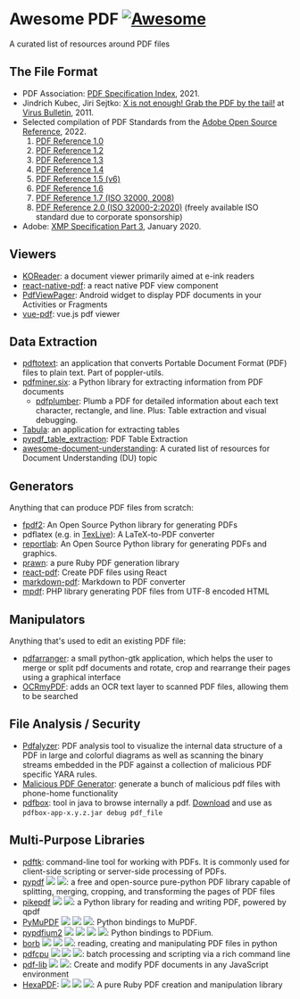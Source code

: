 # Awesome PDF  [![Awesome](https://awesome.re/badge-flat.svg)](https://awesome.re)
A curated list of resources around PDF files

## The File Format

* PDF Association: [PDF Specification Index](https://www.pdfa.org/resource/pdf-specification-index/), 2021.
* Jindrich Kubec, Jiri Sejtko: [X is not enough! Grab the PDF by the tail!](https://www.virusbulletin.com/uploads/pdf/conference_slides/2011/Kubec-Sejtko-VB2011.pdf) at [Virus Bulletin](https://www.virusbulletin.com/), 2011.
* Selected compilation of PDF Standards from the [Adobe Open Source Reference](https://web.archive.org/web/20220827074128/https://opensource.adobe.com/dc-acrobat-sdk-docs/acrobatsdk/#pdf-reference), 2022.
  1. [PDF Reference 1.0](https://web.archive.org/web/20220827074128/https://opensource.adobe.com/dc-acrobat-sdk-docs/pdfstandards/pdfreference1.0.pdf)
  2. [PDF Reference 1.2](https://web.archive.org/web/20220827074128/https://opensource.adobe.com/dc-acrobat-sdk-docs/pdfstandards/pdfreference1.2.pdf)
  3. [PDF Reference 1.3](https://web.archive.org/web/20220827074128/https://opensource.adobe.com/dc-acrobat-sdk-docs/pdfstandards/pdfreference1.3.pdf)
  4. [PDF Reference 1.4](https://web.archive.org/web/20220827074128/https://opensource.adobe.com/dc-acrobat-sdk-docs/pdfstandards/pdfreference1.4.pdf)
  5. [PDF Reference 1.5 (v6)](https://web.archive.org/web/20220827074128/https://opensource.adobe.com/dc-acrobat-sdk-docs/pdfstandards/pdfreference1.5_v6.pdf)
  6. [PDF Reference 1.6](https://web.archive.org/web/20220827074128/https://opensource.adobe.com/dc-acrobat-sdk-docs/pdfstandards/pdfreference1.6.pdf)
  7. [PDF Reference 1.7 (ISO 32000, 2008)](https://web.archive.org/web/20220827074128/https://opensource.adobe.com/dc-acrobat-sdk-docs/pdfstandards/PDF32000_2008.pdf)
  8. [PDF Reference 2.0 (ISO 32000-2:2020)](https://www.pdfa-inc.org/product/iso-32000-2-pdf-2-0-bundle-sponsored-access/) (freely available ISO standard due to corporate sponsorship)
* Adobe: [XMP Specification Part 3](https://github.com/adobe/xmp-docs/blob/master/XMPSpecifications/XMPSpecificationPart3.pdf), January 2020.


## Viewers

* [KOReader](https://github.com/koreader/koreader): a document viewer primarily aimed at e-ink readers
* [react-native-pdf](https://github.com/wonday/react-native-pdf): a react native PDF view component
* [PdfViewPager](https://github.com/voghDev/PdfViewPager): Android widget to display PDF documents in your Activities or Fragments
* [vue-pdf](https://github.com/FranckFreiburger/vue-pdf): vue.js pdf viewer

## Data Extraction

* [pdftotext](https://manpages.debian.org/stretch/poppler-utils/pdftotext.1.en.html): an application that converts Portable Document Format (PDF) files to plain text. Part of poppler-utils.
* [pdfminer.six](https://pypi.org/project/pdfminer.six/): a Python library for extracting information from PDF documents
    * [pdfplumber](https://github.com/jsvine/pdfplumber): Plumb a PDF for detailed information about each text character, rectangle, and line. Plus: Table extraction and visual debugging.
* [Tabula](https://github.com/tabulapdf/tabula): an application for extracting tables
* [pypdf_table_extraction](https://github.com/py-pdf/pypdf_table_extraction): PDF Table Extraction
* [awesome-document-understanding](https://github.com/tstanislawek/awesome-document-understanding): A curated list of resources for Document Understanding (DU) topic

## Generators

Anything that can produce PDF files from scratch:

* [fpdf2](https://pypi.org/project/fpdf2/): An Open Source Python library for generating PDFs
* pdflatex (e.g. in [TexLive](https://www.tug.org/texlive/)): A LaTeX-to-PDF converter
* [reportlab](https://pypi.org/project/reportlab/): An Open Source Python library for generating PDFs and graphics.
* [prawn](https://github.com/prawnpdf/prawn): a pure Ruby PDF generation library
* [react-pdf](https://github.com/diegomura/react-pdf): Create PDF files using React
* [markdown-pdf](https://github.com/alanshaw/markdown-pdf): Markdown to PDF converter
* [mpdf](https://github.com/mpdf/mpdf): PHP library generating PDF files from UTF-8 encoded HTML

## Manipulators

Anything that's used to edit an existing PDF file:

* [pdfarranger](https://github.com/pdfarranger/pdfarranger): a small python-gtk application, which helps the user to merge or split pdf documents and rotate, crop and rearrange their pages using a graphical interface
* [OCRmyPDF](https://github.com/ocrmypdf/OCRmyPDF): adds an OCR text layer to scanned PDF files, allowing them to be searched

## File Analysis / Security

* [Pdfalyzer](https://github.com/michelcrypt4d4mus/pdfalyzer): PDF analysis tool to visualize the internal data structure of a PDF in large and colorful diagrams as well as scanning the binary streams embedded in the PDF against a collection of malicious PDF specific YARA rules.
* [Malicious PDF Generator](https://github.com/jonaslejon/malicious-pdf): generate a bunch of malicious pdf files with phone-home functionality
* [pdfbox](https://pdfbox.apache.org/1.8/commandline.html): tool in java to browse internally a pdf. [Download](https://pdfbox.apache.org/download.cgi) and use as `pdfbox-app-x.y.z.jar debug pdf_file`

## Multi-Purpose Libraries

* [pdftk](https://www.pdflabs.com/tools/pdftk-server/): command-line tool for working with PDFs. It is commonly used for client-side scripting or server-side processing of PDFs.
* [pypdf](https://pypi.org/project/pypdf/) ![](https://shields.io/badge/-extract-inactive) ![](https://shields.io/badge/-manipulate-inactive): a free and open-source pure-python PDF library capable of splitting, merging, cropping, and transforming the pages of PDF files
* [pikepdf](https://github.com/pikepdf/pikepdf) ![](https://shields.io/badge/-extract-inactive) ![](https://shields.io/badge/-manipulate-inactive): a Python library for reading and writing PDF, powered by qpdf
* [PyMuPDF](https://github.com/pymupdf/PyMuPDF) ![](https://shields.io/badge/-extract-inactive) ![](https://shields.io/badge/-manipulate-inactive) ![](https://shields.io/badge/-render-inactive): Python bindings to MuPDF.
* [pypdfium2](https://github.com/pypdfium2-team/pypdfium2) ![](https://shields.io/badge/-extract-inactive) ![](https://shields.io/badge/-manipulate-inactive) ![](https://shields.io/badge/-create-inactive) ![](https://shields.io/badge/-render-inactive): Python bindings to PDFium.
* [borb](https://github.com/jorisschellekens/borb) ![](https://shields.io/badge/-extract-inactive)  ![](https://shields.io/badge/-manipulate-inactive) ![](https://shields.io/badge/-create-inactive): reading, creating and manipulating PDF files in python
* [pdfcpu](https://github.com/pdfcpu/pdfcpu) ![](https://shields.io/badge/-extract-inactive)  ![](https://shields.io/badge/-manipulate-inactive) ![](https://shields.io/badge/-create-inactive): batch processing and scripting via a rich command line
* [pdf-lib](https://github.com/Hopding/pdf-lib)  ![](https://shields.io/badge/-manipulate-inactive) ![](https://shields.io/badge/-create-inactive): Create and modify PDF documents in any JavaScript environment
* [HexaPDF](https://hexapdf.gettalong.org): ![](https://shields.io/badge/-extract-inactive) ![](https://shields.io/badge/-manipulate-inactive) ![](https://shields.io/badge/-create-inactive): A pure Ruby PDF creation and manipulation library
